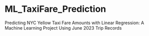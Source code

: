 # ML_TaxiFare_Prediction
Predicting NYC Yellow Taxi Fare Amounts with Linear Regression: A Machine Learning Project Using June 2023 Trip Records
